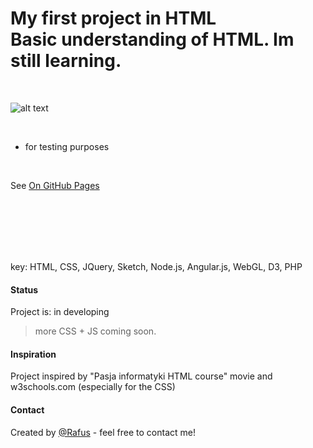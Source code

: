 # My first project in HTML <br /> Basic understanding of HTML. Im  still learning. 

<br />  

![alt text](https://i.ytimg.com/vi/-dJolYw8tnk/hqdefault.jpg "Git Gud")

<br />

- for testing purposes

<br />

See [On GitHub Pages](https://rafusix.github.io/First-project/)

<br> 

 

<br> <br> <br> <br>
key: HTML, CSS, JQuery, Sketch, Node.js, Angular.js, WebGL, D3, PHP




#### Status
Project is: in developing 
>more CSS + JS coming soon.

#### Inspiration
Project inspired by "Pasja informatyki HTML course" movie 
and w3schools.com (especially for the CSS)

#### Contact
Created by [@Rafus](rafusv2@gmail.com) - feel free to contact me!
